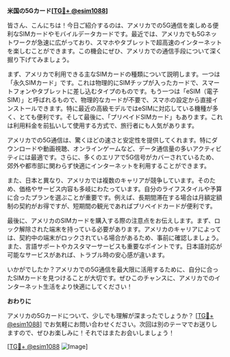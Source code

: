 **米国の5Gカード[[TG💪+ @esim1088](https://t.me/s/esim1088)]**

皆さん、こんにちは！今日ご紹介するのは、アメリカでの5G通信を楽しめる便利なSIMカードやモバイルデータカードです。最近では、アメリカでも5Gネットワークが急速に広がっており、スマホやタブレットで超高速のインターネットを楽しむことができます。この機会にぜひ、アメリカでの通信手段について深く掘り下げてみましょう。

まず、アメリカで利用できる主なSIMカードの種類について説明します。一つは「永久SIMカード」です。これは物理的にSIMチップが入ったカードで、スマートフォンやタブレットに差し込むタイプのものです。もう一つは「eSIM（電子SIM）」と呼ばれるもので、物理的なカードが不要で、スマホの設定から直接インストールできます。特に最近の高級モデルではeSIMに対応している機種が多く、とても便利です。そして最後に、「プリペイドSIMカード」もあります。これは利用料金を前払いして使用する方式で、旅行者にも人気があります。

アメリカでの5G通信は、驚くほどの速さと安定性を提供してくれます。特にダウンロードや動画視聴、オンラインゲームなど、データ通信量の多いアクティビティには最適です。さらに、多くのエリアで5G信号がカバーされているため、郊外や都市部に関わらず快適にインターネットを利用することができます。

また、日本と異なり、アメリカでは複数のキャリアが競争しています。そのため、価格やサービス内容も多岐にわたっています。自分のライフスタイルや予算に合ったプランを選ぶことが重要です。例えば、長期間滞在する場合は月額定額制の契約がお得ですが、短期間の観光であればプリペイドカードが便利です。

最後に、アメリカのSIMカードを購入する際の注意点をお伝えします。まず、ロック解除された端末を持っている必要があります。アメリカのキャリアによっては、契約中の端末がロックされている場合があるため、事前に確認しましょう。また、言語サポートやカスタマーサービスも重要なポイントです。日本語対応が可能なサービスがあれば、トラブル時の安心感が違います。

いかがでしたか？アメリカでの5G通信を最大限に活用するために、自分に合ったSIMカードを見つけることが大切です。ぜひこのチャンスに、アメリカでのインターネット生活をより快適にしてください！

**おわりに**

アメリカの5Gカードについて、少しでも理解が深まったでしょうか？ [[TG💪+ @esim1088](https://t.me/s/esim1088)] でお気軽にお問い合わせください。次回は別のテーマでお送りしますので、ぜひお楽しみに！それではまたお会いしましょう！

[[TG💪+ @esim1088](https://t.me/s/esim1088) ![Image](https://i.postimg.cc/Y0z9fWf4/image.png)]